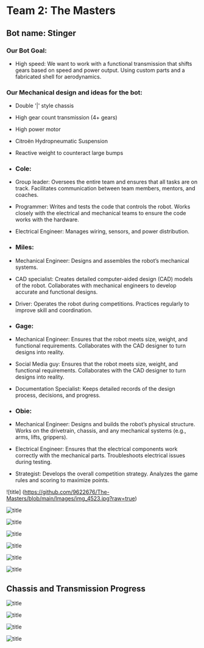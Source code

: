 # Team 2: The Masters

## Bot name: Stinger

### Our Bot Goal:
* High speed: We want to work with a functional transmission that shifts gears based on speed and power output. Using custom parts and a fabricated shell for aerodynamics.
### Our Mechanical design and ideas for the bot:
* Double '|' style chassis
* High gear count transmission (4+ gears)
* High power motor
* Citroën Hydropneumatic Suspension
* Reactive weight to counteract large bumps

* ### Cole:
* Group leader: Oversees the entire team and ensures that all tasks are on track.
Facilitates communication between team members, mentors, and coaches.
* Programmer: Writes and tests the code that controls the robot. Works closely with the electrical and mechanical teams to ensure the code works with the hardware.
* Electrical Engineer: Manages wiring, sensors, and power distribution.
* ### Miles:
* Mechanical Engineer: Designs and assembles the robot’s mechanical systems.
* CAD specialist: Creates detailed computer-aided design (CAD) models of the robot.
Collaborates with mechanical engineers to develop accurate and functional designs.
* Driver: Operates the robot during competitions.
Practices regularly to improve skill and coordination.
* ### Gage:
* Mechanical Engineer: Ensures that the robot meets size, weight, and functional requirements.
Collaborates with the CAD designer to turn designs into reality.
* Social Media guy: Ensures that the robot meets size, weight, and functional requirements.
Collaborates with the CAD designer to turn designs into reality.
* Documentation Specialist: Keeps detailed records of the design process, decisions, and progress.
* ### Obie:
* Mechanical Engineer: Designs and builds the robot’s physical structure.
Works on the drivetrain, chassis, and any mechanical systems (e.g., arms, lifts, grippers).
* Electrical Engineer: Ensures that the electrical components work correctly with the mechanical parts.
Troubleshoots electrical issues during testing.
* Strategist: Develops the overall competition strategy.
Analyzes the game rules and scoring to maximize points.

![title]
(https://github.com/9622676/The-Masters/blob/main/Images/img_4523.jpg?raw=true)

![title](https://github.com/9622676/The-Masters/blob/main/Images/20240829_123855.jpg?raw=true)

![title](https://github.com/9622676/The-Masters/blob/main/Images/Fullview.png?raw=true)

![title](https://github.com/9622676/The-Masters/blob/main/Images/front.png?raw=true)

![title](https://github.com/9622676/The-Masters/blob/main/Images/Top.png?raw=true)

![title](https://github.com/9622676/The-Masters/blob/main/Images/Sideview.png?raw=true)

![title](https://github.com/9622676/The-Masters/blob/main/Images/Screenshot%202024-09-11%207.26.42%20PM.png?raw=true)

## Chassis and Transmission Progress
![title](https://github.com/9622676/The-Masters/blob/main/Images/Chassis.jpg?raw=true)

![title](https://github.com/9622676/The-Masters/blob/main/Images/Brain.jpg?raw=true)

![title](https://github.com/9622676/The-Masters/blob/main/Images/Transmission.jpg?raw=true)

![title](https://github.com/9622676/The-Masters/blob/main/Images/Transmission(2).jpg?raw=true)
